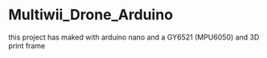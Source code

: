 # Multiwii_Drone_Arduino

this project has maked with arduino nano and a GY6521 (MPU6050) and 3D print frame  

